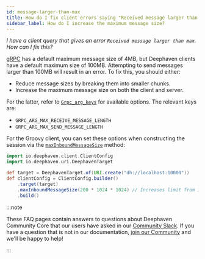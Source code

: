 ```yaml
---
id: message-larger-than-max
title: How do I fix client errors saying "Received message larger than max"?
sidebar_label: How do I increase the maximum message size?
---
```


_I have a client query that gives an error `Received message larger than max`. How can I fix this?_

[gRPC](https://grpc.io) has a default maximum message size of 4MB, but Deephaven clients have a default maximum size of 100MB. Attempting to send messages larger than 100MB will result in an error. To fix this, you should either:

- Reduce message sizes by breaking them into smaller chunks.
- Increase the maximum message size on both the client and server.

For the latter, refer to [`Grpc_arg_keys`](https://grpc.github.io/grpc/core/group__grpc__arg__keys.html) for available options. The relevant keys are:

- `GRPC_ARG_MAX_RECEIVE_MESSAGE_LENGTH`
- `GRPC_ARG_MAX_SEND_MESSAGE_LENGTH`

For the Groovy client, you can set these options when constructing the session via the [`maxInboundMessageSize`](<https://docs.deephaven.io/core/javadoc/io/deephaven/client/impl/ClientConfig.html#maxInboundMessageSize()>) method:

```groovy skip-test
import io.deephaven.client.ClientConfig
import io.deephaven.uri.DeephavenTarget

def target = DeephavenTarget.of(URI.create("dh://localhost:10000"))
def clientConfig = ClientConfig.builder()
    .target(target)
    .maxInboundMessageSize(200 * 1024 * 1024) // Increases limit from 100MB to 200MB
    .build()
```

:::note

These FAQ pages contain answers to questions about Deephaven Community Core that our users have asked in our [Community Slack](/slack). If you have a question that is not in our documentation, [join our Community](/slack) and we'll be happy to help!

:::
